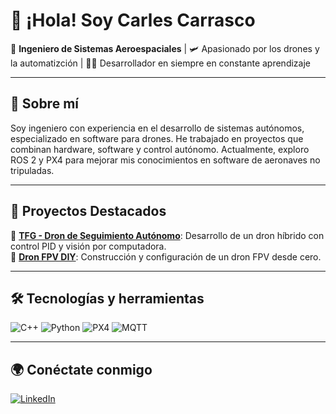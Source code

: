 # 👋 ¡Hola! Soy Carles Carrasco

🚀 **Ingeniero de Sistemas Aeroespaciales** | 🛩️ Apasionado por los drones y la automatizción | 👨‍💻 Desarrollador en siempre en constante aprendizaje

---

## 📌 Sobre mí

Soy ingeniero con experiencia en el desarrollo de sistemas autónomos, especializado en software para drones. He trabajado en proyectos que combinan hardware, software y control autónomo. Actualmente, exploro ROS 2 y PX4 para mejorar mis conocimientos en software de aeronaves no tripuladas.

---

## 🚀 Proyectos Destacados

🔹 **[TFG - Dron de Seguimiento Autónomo](https://github.com/carles2carrasco/TFG_DEE_Carles)**: Desarrollo de un dron híbrido con control PID y visión por computadora.  
🔹 **[Dron FPV DIY](https://github.com/tu-repo-dron-fpv)**: Construcción y configuración de un dron FPV desde cero.

---

## 🛠️ Tecnologías y herramientas

![C++](https://img.shields.io/badge/C++-00599C?style=flat-square&logo=c%2B%2B&logoColor=white)
![Python](https://img.shields.io/badge/Python-3776AB?style=flat-square&logo=python&logoColor=white)
![PX4](https://img.shields.io/badge/PX4-1E90FF?style=flat-square&logo=px4&logoColor=white)
![MQTT](https://img.shields.io/badge/MQTT-660066?style=flat-square&logo=mqtt&logoColor=white)

---

## 🌍 Conéctate conmigo

[![LinkedIn](https://img.shields.io/badge/LinkedIn-0077B5?style=flat-square&logo=linkedin&logoColor=white)](https://www.linkedin.com/in/carles-carrasco-castro/)
